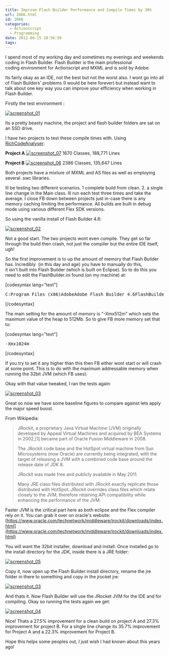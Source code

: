 ```yaml
---
title: Improve Flash Builder Performance and Compile Times by 30%
url: 2066.html
id: 2066
categories:
  - Actionscript
  - Programming
date: 2012-08-15 18:56:59
tags:
---
```


I spend most of my working day and sometimes my evenings and weekends coding in Flash Builder. Flash Builder is the main professional coding environment for Actionscript and MXML and is sold by Adobe.
<!-- more -->
Its fairly okay as an IDE, not the best but not the worst also. I wont go into all of Flash Builders' problems (I would be here forever) but instead want to talk about one key way you can improve your efficiency when working in Flash Builder.

Firstly the test environment :

[![](https://mikecann.co.uk/wp-content/uploads/2012/08/screenshot_01.gif "screenshot_01")](https://mikecann.co.uk/wp-content/uploads/2012/08/screenshot_01.gif)

Its a pretty beasty machine, the project and flash builder folders are sat on an SSD drive.

I have two projects to test these compile times with. Using [RichCodeAnalyser](https://www.richanalysis.net/richcodeanalyser):

**Project A**
[![](https://mikecann.co.uk/wp-content/uploads/2012/08/screenshot_07.gif "screenshot_07")](https://mikecann.co.uk/wp-content/uploads/2012/08/screenshot_07.gif)
1670 Classes, 188,771 Lines

**Project B**
[![](https://mikecann.co.uk/wp-content/uploads/2012/08/screenshot_06.gif "screenshot_06")](https://mikecann.co.uk/wp-content/uploads/2012/08/screenshot_06.gif)
2386 Classes, 135,647 Lines

Both projects have a mixture of MXML and AS files as well as employing several .swc libraries.

Ill be testing two different scenarios. 1 complete build from clean. 2\. a single line change in the Main class. Ill run each test three times and take the average. I close FB down between projects just in-case there is any memory caching limiting the performance. All builds are built in debug mode using various different Flex SDK versions.

So using the vanilla install of Flash Builder 4.6:

[![](https://mikecann.co.uk/wp-content/uploads/2012/08/screenshot_02.png "screenshot_02")](https://mikecann.co.uk/wp-content/uploads/2012/08/screenshot_02.png)

Not a good start. The two projects wont even compile. They get so far through the build then crash, not just the compiler but the entire IDE itself, ugh!

So the first improvement is to up the amount of memory that Flash Builder has. Incredibly  (in this day and age) you have to manually do this, it isn't built into Flash Builder (which is built on Eclipse). So to do this you need to edit the FlashBuilder.ini found (on my machine) at:

[codesyntax lang="text"]
<pre>
C:Program Files (x86)AdobeAdobe Flash Builder 4.6FlashBuilder.ini</pre>
[/codesyntax]

The main setting for the amount of memory is "-Xmx512m" which sets the maximum value of the heap to 512Mb. So to give FB more memory set that to:

[codesyntax lang="text"]
<pre>
-Xmx1024m</pre>
[/codesyntax]

If you try to set it any higher than this then FB either wont start or will crash at some point. This is to do with the maximum addressable memory when running the 32bit JVM (which FB uses).

Okay with that value tweaked, I ran the tests again:

[![](https://mikecann.co.uk/wp-content/uploads/2012/08/screenshot_03.png "screenshot_03")](https://mikecann.co.uk/wp-content/uploads/2012/08/screenshot_03.png)

Great so now we have some baseline figures to compare against lets apply the major speed boost.

From Wikipedia:

> JRockit, a proprietary Java Virtual Machine (JVM) originally developed by Appeal Virtual Machines and acquired by BEA Systems in 2002,[1] became part of Oracle Fusion Middleware in 2008.
> 
> The JRockit code base and the HotSpot virtual machine from Sun Microsystems (now Oracle) are currently being integrated, with the target of releasing a JVM with a combined code base around the release date of JDK 8.
> 
> 
> JRockit was made free and publicly available in May 2011.
> 
> Many JRE class files distributed with JRockit exactly replicate those distributed with HotSpot. JRockit overrides class files which relate closely to the JVM, therefore retaining API compatibility while enhancing the performance of the JVM.

Faster JVM is the critical part here as both eclipse and the Flex compiler rely on it. You can grab it over on oracle's website: [https://www.oracle.com/technetwork/middleware/jrockit/downloads/index.html](https://www.oracle.com/technetwork/middleware/jrockit/downloads/index.html)

You will want the 32bit installer, download and install. Once installed go to the install directory for the JDK, inside there is a JRE folder:

[![](https://mikecann.co.uk/wp-content/uploads/2012/08/screenshot_05.gif "screenshot_05")](https://mikecann.co.uk/wp-content/uploads/2012/08/screenshot_05.gif)

Copy it, now open up the Flash Builder install directory, rename the jre folder in there to something and copy in the jrocket jre:

[![](https://mikecann.co.uk/wp-content/uploads/2012/08/screenshot_032.gif "screenshot_03")](https://mikecann.co.uk/wp-content/uploads/2012/08/screenshot_032.gif)

And thats it. Now Flash Builder will use the JRocket JVM for the IDE and for compiling. Okay so running the tests again we get:

[![](https://mikecann.co.uk/wp-content/uploads/2012/08/screenshot_04.png "screenshot_04")](https://mikecann.co.uk/wp-content/uploads/2012/08/screenshot_04.png)

Nice! Thats a 27.5% improvement for a clean build on project A and 27.3% improvement for project B. For a single line change its 35.7% improvement for Project A and a 22.3% improvement for Project B.

Hope this helps some peoples out, I just wish I had known about this years ago!